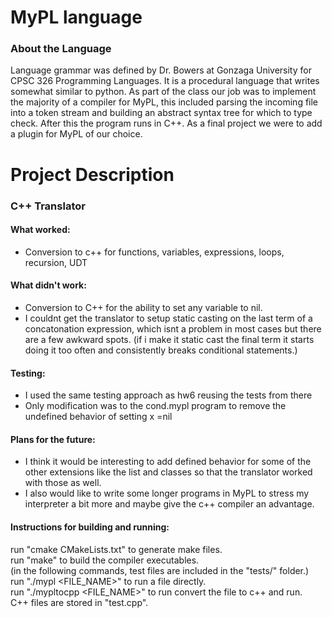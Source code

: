 # MyPL language  
### About the Language  
Language grammar was defined by Dr. Bowers at Gonzaga University for CPSC 326 Programming Languages. It is a procedural language that writes somewhat similar to python. As part of the class our job was to implement the majority of a compiler for MyPL, this included parsing the incoming file into a token stream and building an abstract syntax tree for which to type check. After this the program runs in C++. As a final project we were to add a plugin for MyPL of our choice.  

# Project Description  
### C++ Translator 
#### What worked:
 * Conversion to c++ for functions, variables, expressions, loops, recursion, UDT

#### What didn't work:
* Conversion to C++ for the ability to set any variable to nil.
* I couldnt get the translator to setup static casting on the last term of a concatonation expression, which isnt a problem in most cases but there are a few awkward spots. (if i make it static cast the final term it starts doing it too often and consistently breaks conditional statements.)
  
#### Testing:
* I used the same testing approach as hw6 reusing the tests from there
* Only modification was to the cond.mypl program to remove the undefined behavior of setting x =nil

#### Plans for the future:
* I think it would be interesting to add defined behavior for some of the other 
extensions like the list and classes so that the translator worked with those as well.
* I also would like to write some longer programs in MyPL to stress my interpreter a bit more and maybe give the c++ compiler an advantage.

#### Instructions for building and running:
run "cmake CMakeLists.txt" to generate make files.  
run "make" to build the compiler executables.  
(in the following commands, test files are included in the "tests/" folder.)  
run "./mypl <FILE_NAME>" to run a file directly.  
run "./mypltocpp <FILE_NAME>" to run convert the file to c++ and run.  
C++ files are stored in "test.cpp".  
